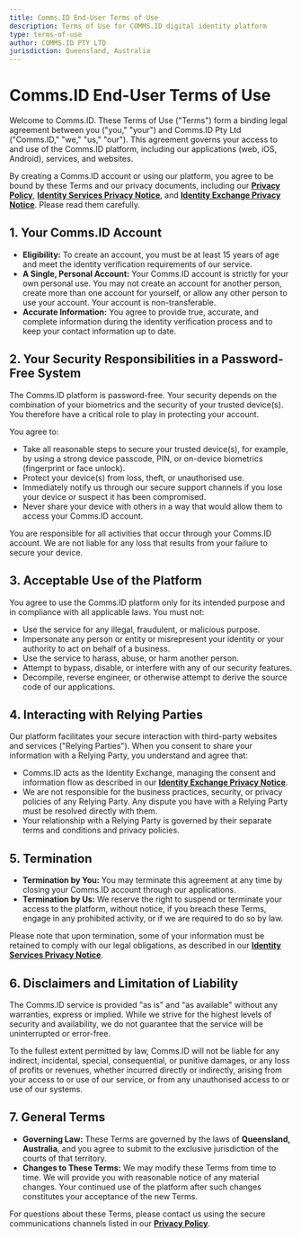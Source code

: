 ```yaml
---
title: Comms.ID End-User Terms of Use
description: Terms of Use for COMMS.ID digital identity platform
type: terms-of-use
author: COMMS.ID PTY LTD
jurisdiction: Queensland, Australia
---
```


# **Comms.ID End-User Terms of Use**

Welcome to Comms.ID. These Terms of Use ("Terms") form a binding legal agreement between you ("you," "your") and Comms.ID Pty Ltd ("Comms.ID," "we," "us," "our"). This agreement governs your access to and use of the Comms.ID platform, including our applications (web, iOS, Android), services, and websites.

By creating a Comms.ID account or using our platform, you agree to be bound by these Terms and our privacy documents, including our **[Privacy Policy](/privacy)**, **[Identity Services Privacy Notice](/privacy-identity-services)**, and **[Identity Exchange Privacy Notice](/privacy-identity-exchange)**. Please read them carefully.

## **1. Your Comms.ID Account**

- **Eligibility:** To create an account, you must be at least 15 years of age and meet the identity verification requirements of our service.
- **A Single, Personal Account:** Your Comms.ID account is strictly for your own personal use. You may not create an account for another person, create more than one account for yourself, or allow any other person to use your account. Your account is non-transferable.
- **Accurate Information:** You agree to provide true, accurate, and complete information during the identity verification process and to keep your contact information up to date.

## **2. Your Security Responsibilities in a Password-Free System**

The Comms.ID platform is password-free. Your security depends on the combination of your biometrics and the security of your trusted device(s). You therefore have a critical role to play in protecting your account.

You agree to:

- Take all reasonable steps to secure your trusted device(s), for example, by using a strong device passcode, PIN, or on-device biometrics (fingerprint or face unlock).
- Protect your device(s) from loss, theft, or unauthorised use.
- Immediately notify us through our secure support channels if you lose your device or suspect it has been compromised.
- Never share your device with others in a way that would allow them to access your Comms.ID account.

You are responsible for all activities that occur through your Comms.ID account. We are not liable for any loss that results from your failure to secure your device.

## **3. Acceptable Use of the Platform**

You agree to use the Comms.ID platform only for its intended purpose and in compliance with all applicable laws. You must not:

- Use the service for any illegal, fraudulent, or malicious purpose.
- Impersonate any person or entity or misrepresent your identity or your authority to act on behalf of a business.
- Use the service to harass, abuse, or harm another person.
- Attempt to bypass, disable, or interfere with any of our security features.
- Decompile, reverse engineer, or otherwise attempt to derive the source code of our applications.

## **4. Interacting with Relying Parties**

Our platform facilitates your secure interaction with third-party websites and services ("Relying Parties"). When you consent to share your information with a Relying Party, you understand and agree that:

- Comms.ID acts as the Identity Exchange, managing the consent and information flow as described in our **[Identity Exchange Privacy Notice](/privacy-identity-exchange)**.
- We are not responsible for the business practices, security, or privacy policies of any Relying Party. Any dispute you have with a Relying Party must be resolved directly with them.
- Your relationship with a Relying Party is governed by their separate terms and conditions and privacy policies.

## **5. Termination**

- **Termination by You:** You may terminate this agreement at any time by closing your Comms.ID account through our applications.
- **Termination by Us:** We reserve the right to suspend or terminate your access to the platform, without notice, if you breach these Terms, engage in any prohibited activity, or if we are required to do so by law.

Please note that upon termination, some of your information must be retained to comply with our legal obligations, as described in our **[Identity Services Privacy Notice](/privacy-identity-services)**.

## **6. Disclaimers and Limitation of Liability**

The Comms.ID service is provided "as is" and "as available" without any warranties, express or implied. While we strive for the highest levels of security and availability, we do not guarantee that the service will be uninterrupted or error-free.

To the fullest extent permitted by law, Comms.ID will not be liable for any indirect, incidental, special, consequential, or punitive damages, or any loss of profits or revenues, whether incurred directly or indirectly, arising from your access to or use of our service, or from any unauthorised access to or use of our systems.

## **7. General Terms**

- **Governing Law:** These Terms are governed by the laws of **Queensland, Australia**, and you agree to submit to the exclusive jurisdiction of the courts of that territory.
- **Changes to These Terms:** We may modify these Terms from time to time. We will provide you with reasonable notice of any material changes. Your continued use of the platform after such changes constitutes your acceptance of the new Terms.

For questions about these Terms, please contact us using the secure communications channels listed in our **[Privacy Policy](/privacy)**.
